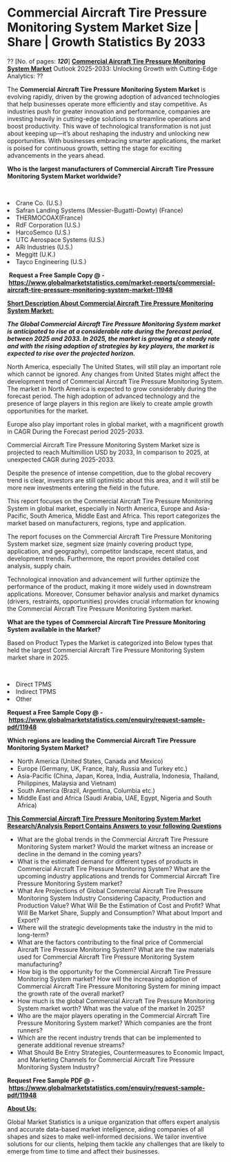 <H1>Commercial Aircraft Tire Pressure Monitoring System Market Size | Share | Growth Statistics By 2033</H1><p>?? [No. of pages:&nbsp;<strong><em>120</em></strong>]&nbsp;<strong><a href="https://www.globalmarketstatistics.com/market-reports/commercial-aircraft-tire-pressure-monitoring-system-market-11948">Commercial Aircraft Tire Pressure Monitoring System&nbsp;Market</a></strong>&nbsp;Outlook 2025-2033: Unlocking Growth with Cutting-Edge Analytics: ??</p><p>The <strong>Commercial Aircraft Tire Pressure Monitoring System Market</strong> is evolving rapidly, driven by the growing adoption of advanced technologies that help businesses operate more efficiently and stay competitive. As industries push for greater innovation and performance, companies are investing heavily in cutting-edge solutions to streamline operations and boost productivity. This wave of technological transformation is not just about keeping up&mdash;it&rsquo;s about reshaping the industry and unlocking new opportunities. With businesses embracing smarter applications, the market is poised for continuous growth, setting the stage for exciting advancements in the years ahead.</p><p><strong>Who is the largest manufacturers of Commercial Aircraft Tire Pressure Monitoring System Market worldwide?</strong></p><p>&nbsp;<li>Crane Co. (U.S.)<li>Safran Landing Systems (Messier-Bugatti-Dowty) (France)<li>THERMOCOAX(France)<li>RdF Corporation (U.S.)<li>HarcoSemco (U.S.)<li>UTC Aerospace Systems (U.S.)<li>ARi Industries (U.S.)<li>Meggitt (U.K.)<li>Tayco Engineering (U.S.)</p><p>&nbsp;<strong>Request a Free Sample Copy @ -&nbsp;<a href="https://www.globalmarketstatistics.com/market-reports/commercial-aircraft-tire-pressure-monitoring-system-market-11948">https://www.globalmarketstatistics.com/market-reports/commercial-aircraft-tire-pressure-monitoring-system-market-11948</a></strong></p><p><strong><u>Short Description About Commercial Aircraft Tire Pressure Monitoring System Market:</u></strong></p><p><strong><em>The Global Commercial Aircraft Tire Pressure Monitoring System market is anticipated to rise at a considerable rate during the forecast period, between 2025 and 2033. In 2025, the market is growing at a steady rate and with the rising adoption of strategies by key players, the market is expected to rise over the projected horizon.</em></strong></p><p>North America, especially The United States, will still play an important role which cannot be ignored. Any changes from United States might affect the development trend of Commercial Aircraft Tire Pressure Monitoring System. The market in North America is expected to grow considerably during the forecast period. The high adoption of advanced technology and the presence of large players in this region are likely to create ample growth opportunities for the market.</p><p>Europe also play important roles in global market, with a magnificent growth in CAGR During the Forecast period 2025-2033.</p><p>Commercial Aircraft Tire Pressure Monitoring System Market size is projected to reach Multimillion USD by 2033, In comparison to 2025, at unexpected CAGR during 2025-2033.</p><p>Despite the presence of intense competition, due to the global recovery trend is clear, investors are still optimistic about this area, and it will still be more new investments entering the field in the future.</p><p>This report focuses on the Commercial Aircraft Tire Pressure Monitoring System in global market, especially in North America, Europe and Asia-Pacific, South America, Middle East and Africa. This report categorizes the market based on manufacturers, regions, type and application.</p><p>The report focuses on the Commercial Aircraft Tire Pressure Monitoring System market size, segment size (mainly covering product type, application, and geography), competitor landscape, recent status, and development trends. Furthermore, the report provides detailed cost analysis, supply chain.</p><p>Technological innovation and advancement will further optimize the performance of the product, making it more widely used in downstream applications. Moreover, Consumer behavior analysis and market dynamics (drivers, restraints, opportunities) provides crucial information for knowing the Commercial Aircraft Tire Pressure Monitoring System market.</p><p><strong>What are the types of Commercial Aircraft Tire Pressure Monitoring System available in the Market?</strong></p><p>Based on Product Types the Market is categorized into Below types that held the largest Commercial Aircraft Tire Pressure Monitoring System market share in 2025.</p><p>&nbsp;<li>Direct TPMS<li> Indirect TPMS<li> Other&nbsp;</p><p><strong>Request a Free Sample Copy @ -&nbsp;<a href="https://www.globalmarketstatistics.com/enquiry/request-sample-pdf/11948">https://www.globalmarketstatistics.com/enquiry/request-sample-pdf/11948</a></strong></p><p><strong>Which regions are leading the Commercial Aircraft Tire Pressure Monitoring System Market?</strong></p><ul><li>North America (United States, Canada and Mexico)</li><li>Europe (Germany, UK, France, Italy, Russia and Turkey etc.)</li><li>Asia-Pacific (China, Japan, Korea, India, Australia, Indonesia, Thailand, Philippines, Malaysia and Vietnam)</li><li>South America (Brazil, Argentina, Columbia etc.)</li><li>Middle East and Africa (Saudi Arabia, UAE, Egypt, Nigeria and South Africa)</li></ul><p><strong><u>This Commercial Aircraft Tire Pressure Monitoring System Market Research/Analysis Report Contains Answers to your following Questions</u></strong></p><ul><li>What are the global trends in the Commercial Aircraft Tire Pressure Monitoring System market? Would the market witness an increase or decline in the demand in the coming years?</li><li>What is the estimated demand for different types of products in Commercial Aircraft Tire Pressure Monitoring System? What are the upcoming industry applications and trends for Commercial Aircraft Tire Pressure Monitoring System market?</li><li>What Are Projections of Global Commercial Aircraft Tire Pressure Monitoring System Industry Considering Capacity, Production and Production Value? What Will Be the Estimation of Cost and Profit? What Will Be Market Share, Supply and Consumption? What about Import and Export?</li><li>Where will the strategic developments take the industry in the mid to long-term?</li><li>What are the factors contributing to the final price of Commercial Aircraft Tire Pressure Monitoring System? What are the raw materials used for Commercial Aircraft Tire Pressure Monitoring System manufacturing?</li><li>How big is the opportunity for the Commercial Aircraft Tire Pressure Monitoring System market? How will the increasing adoption of Commercial Aircraft Tire Pressure Monitoring System for mining impact the growth rate of the overall market?</li><li>How much is the global Commercial Aircraft Tire Pressure Monitoring System market worth? What was the value of the market In 2025?</li><li>Who are the major players operating in the Commercial Aircraft Tire Pressure Monitoring System market? Which companies are the front runners?</li><li>Which are the recent industry trends that can be implemented to generate additional revenue streams?</li><li>What Should Be Entry Strategies, Countermeasures to Economic Impact, and Marketing Channels for Commercial Aircraft Tire Pressure Monitoring System Industry?</li></ul><p><strong>Request Free Sample PDF @ -&nbsp;<a href="https://www.globalmarketstatistics.com/enquiry/request-sample-pdf/11948">https://www.globalmarketstatistics.com/enquiry/request-sample-pdf/11948</a></strong></p><p><strong><u>About Us:</u></strong></p><p>Global Market Statistics&nbsp;is a unique organization that offers expert analysis and accurate data-based market intelligence, aiding companies of all shapes and sizes to make well-informed decisions. We tailor inventive solutions for our clients, helping them tackle any challenges that are likely to emerge from time to time and affect their businesses.</p>

